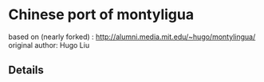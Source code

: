 # Chinese port of montyligua

based on (nearly forked) : http://alumni.media.mit.edu/~hugo/montylingua/
original author: Hugo Liu

## Details

